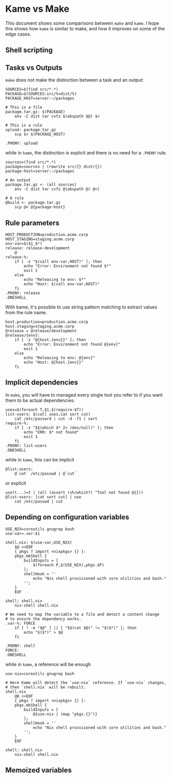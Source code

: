 # Kame vs Make

This document shows some comparisons between `make` and `kame`. I hope
this shows how `kame` is similar to make, and how it improves on some of
the edge cases.

## Shell scripting

## Tasks vs Outputs

`make` does not make the distinction between a task and an output:

``` make
SOURCES=$(find src/*.*)
PACKAGE=$(SOURCES:src/%=dist/%)
PACKAGE_HOST=server:~/packages

# This is a file
package.tar.gz: $(PACKAGE)
    env -C dist tar cvfz $(abspath $@) $<

# This is a rule
upload: package.tar.gz
    scp $< $(PACKAGE_HOST)

.PHONY: upload
```

while in `kame`, the distinction is explicit and there is no need for a
`.PHONY` rule.

``` kame
sources=(find src/*.*)
package=sources | (rewrite src/{} dist/{})
package-host=server:~/packages

# An output
package.tar.gz <- (all sources)
    env -C dist tar cvfz @(abspath @) @<)

# A rule
@build <- package.tar.gz
    scp @< @{package-host}

```

## Rule parameters

``` make
HOST_PRODUCTION=production.acme.corp
HOST_STAGING=staging.acme.corp
env-var=$($1_$*)
release: release-development
    @
release-%:
    if [ -z "$(call env-var,HOST)" ]; then
        echo "Error: Environment not found $*"
        exit 1
    else
        echo "Releasing to env: $*"
        echo "Host: $(call env-var,HOST)"
    fi
.PHONY: release
.ONESHELL
```

With kame, it's possible to use string pattern matching to extract
values from the rule name.

```kame
host.production=production.acme.corp
host.staging=staging.acme.corp
@release = @release/development
@release/{env}:
    if [ -z "@{host.{env}}" ]; then
        echo "Error: Environment not found @{env}"
        exit 1
    else
        echo "Releasing to env: @{env}"
        echo "Host: @{host.{env}}"
    fi
```

## Implicit dependencies

In `make`, you will have to managed every single tool you refer to if
you want them to be actual dependencies:

```make
uses=$(foreach T,$1,$(require-$T))
list-users: $(call uses,cat sort cut)
    cat /etc/passwrd | cut -d -f1 | sort
require-%:
    if [ -z "$$(which $* 2> /dev/null)" ]; then
        echo "ERR: $* not found"
        exit 1
    fi
.PHONY: list-users
.ONESHELL
```

while in `kame`, this can be implicit

``` kame
@list-users:
    @`cat` /etc/passwd | @`cut`
```

or explicit

``` kame
use(t...)=t | (all (assert (sh/which?) "Tool not found @{}))
@list-users: [cat sort cut] | use
    cat /etc/passwd | cut
```

## Depending on configuration variables

``` make
USE_NIX=coreutils gnugrep bash
use-var=.var-$1

shell.nix: $(use-var,USE_NIX)
    $@ <<EOF
    { pkgs ? import <nixpkgs> {} }:
    pkgs.mkShell {
        buildInputs = [
            $(foreach P,$(USE_NIX),pkgs.$P)
        ];
        shellHook = ''
            echo "Nix shell provisioned with core utilities and bash."
        '';
    }
    EOF

shell: shell.nix
    nix-shell shell.nix

# We need to map the variable to a file and detect a content change
# to ensure the dependency works.
.var-%: FORCE
    if [ ! -e "$@" ] || [ "$$(cat $@)" != "$($*)" ]; then
        echo "$($*)" > $@
    fi

.PHONY: shell
FORCE:
.ONESHELL
```

while in `kame`, a reference will be enough

``` kame
use-nix=coreutils gnugrep bash

# Here Kame will detect the `use-nix` reference. If `use-nix` changes,
# then `shell.nix` will be rebuilt.
shell.nix
    @@ <<EOF
    { pkgs ? import <nixpkgs> {} }:
    pkgs.mkShell {
        buildInputs = [
            @{use-nix | (map "pkgs.{}")}
        ];
        shellHook = ''
            echo "Nix shell provisioned with core utilities and bash."
        '';
    }
    EOF

shell: shell.nix
    nix-shell shell.nix
```

## Memoized variables
